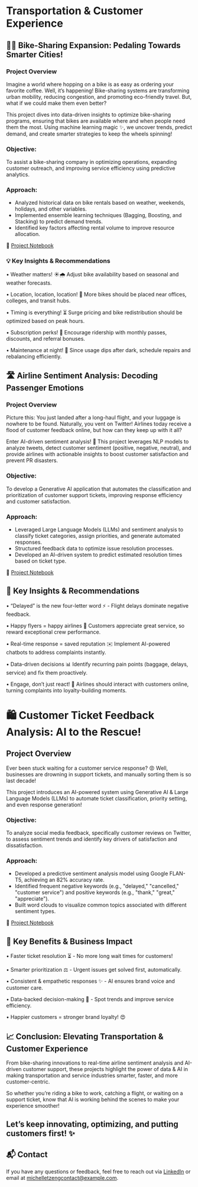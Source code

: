 # Transportation & Customer Experience

## 🚴‍♂️ Bike-Sharing Expansion: Pedaling Towards Smarter Cities!

### Project Overview

Imagine a world where hopping on a bike is as easy as ordering your favorite coffee. Well, it’s happening! Bike-sharing systems are transforming urban mobility, reducing congestion, and promoting eco-friendly travel. But, what if we could make them even better?


This project dives into data-driven insights to optimize bike-sharing programs, ensuring that bikes are available where and when people need them the most. Using machine learning magic ✨, we uncover trends, predict demand, and create smarter strategies to keep the wheels spinning!

### Objective:
To assist a bike-sharing company in optimizing operations, expanding customer outreach, and improving service efficiency using predictive analytics.

### Approach:
- Analyzed historical data on bike rentals based on weather, weekends, holidays, and other variables.
- Implemented ensemble learning techniques (Bagging, Boosting, and Stacking) to predict demand trends.
- Identified key factors affecting rental volume to improve resource allocation.

📂 [Project Notebook](https://github.com/MichelleT-Portfolio/Transportation-Mobility_Industries/blob/main/BikeSharing_Expansion.ipynb)

### 💡 Key Insights & Recommendations

• Weather matters! ☀️🌧️ Adjust bike availability based on seasonal and weather forecasts.

• Location, location, location! 🏢 More bikes should be placed near offices, colleges, and transit hubs.

• Timing is everything! ⏳ Surge pricing and bike redistribution should be optimized based on peak hours.

• Subscription perks! 👥 Encourage ridership with monthly passes, discounts, and referral bonuses.

• Maintenance at night! 🎨 Since usage dips after dark, schedule repairs and rebalancing efficiently.



## 🛣 Airline Sentiment Analysis: Decoding Passenger Emotions

### Project Overview

Picture this: You just landed after a long-haul flight, and your luggage is nowhere to be found. Naturally, you vent on Twitter! Airlines today receive a flood of customer feedback online, but how can they keep up with it all?

Enter AI-driven sentiment analysis! 🌟 This project leverages NLP models to analyze tweets, detect customer sentiment (positive, negative, neutral), and provide airlines with actionable insights to boost customer satisfaction and prevent PR disasters.

### Objective:
To develop a Generative AI application that automates the classification and prioritization of customer support tickets, improving response efficiency and customer satisfaction.

### Approach:
- Leveraged Large Language Models (LLMs) and sentiment analysis to classify ticket categories, assign priorities, and generate automated responses.
- Structured feedback data to optimize issue resolution processes.
- Developed an AI-driven system to predict estimated resolution times based on ticket type.

📂 [Project Notebook](https://github.com/MichelleT-Portfolio/Transportation-Mobility_Industries/blob/main/AirlineCustomerReview_SentimentAnalysis_2.ipynb
)

## 🔎 Key Insights & Recommendations

• “Delayed” is the new four-letter word ⚡️ - Flight delays dominate negative feedback.

• Happy flyers = happy airlines 🚀 Customers appreciate great service, so reward exceptional crew performance.

• Real-time response = saved reputation ✉️ Implement AI-powered chatbots to address complaints instantly.

• Data-driven decisions 📊 Identify recurring pain points (baggage, delays, service) and fix them proactively.

• Engage, don’t just react! 👥 Airlines should interact with customers online, turning complaints into loyalty-building moments.


# 🛍️ Customer Ticket Feedback Analysis: AI to the Rescue!



## Project Overview

Ever been stuck waiting for a customer service response? 😡 Well, businesses are drowning in support tickets, and manually sorting them is so last decade!


This project introduces an AI-powered system using Generative AI & Large Language Models (LLMs) to automate ticket classification, priority setting, and even response generation!

### Objective:
To analyze social media feedback, specifically customer reviews on Twitter, to assess sentiment trends and identify key drivers of satisfaction and dissatisfaction.

### Approach:
- Developed a predictive sentiment analysis model using Google FLAN-T5, achieving an 82% accuracy rate.
- Identified frequent negative keywords (e.g., "delayed," "cancelled," "customer service") and positive keywords (e.g., "thank," "great," "appreciate").
- Built word clouds to visualize common topics associated with different sentiment types.
  
📂 [Project Notebook](https://github.com/MichelleT-Portfolio/Transportation-Mobility_Industries/blob/main/SupportTicketAnalysis_NLP.ipynb)

## 🎉 Key Benefits & Business Impact

• Faster ticket resolution ⏳ - No more long wait times for customers!

• Smarter prioritization ⚖️ - Urgent issues get solved first, automatically.

• Consistent & empathetic responses ✨ - AI ensures brand voice and customer care.

• Data-backed decision-making 🌟 - Spot trends and improve service efficiency.

• Happier customers = stronger brand loyalty! 😍







## 📈 Conclusion: Elevating Transportation & Customer Experience



From bike-sharing innovations to real-time airline sentiment analysis and AI-driven customer support, these projects highlight the power of data & AI in making transportation and service industries smarter, faster, and more customer-centric.



So whether you’re riding a bike to work, catching a flight, or waiting on a support ticket, know that AI is working behind the scenes to make your experience smoother!


## Let’s keep innovating, optimizing, and putting customers first! ✨

## 📬 Contact
If you have any questions or feedback, feel free to reach out via [LinkedIn](http://www.linkedin.com/in/michelle-tzeng-336a441a6) or email at michelletzengcontact@example.com.

